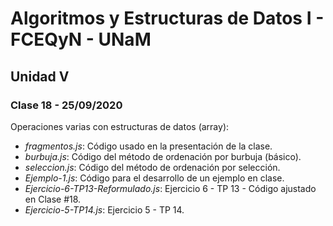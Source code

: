 # Algoritmos y Estructuras de Datos I - FCEQyN - UNaM

## Unidad V

### Clase 18 - 25/09/2020

Operaciones varias con estructuras de datos (array):

* _fragmentos.js_: Código usado en la presentación de la clase.
* _burbuja.js_: Código del método de ordenación por burbuja (básico).
* _seleccion.js_: Código del método de ordenación por selección.
* _Ejemplo-1.js_: Código para el desarrollo de un ejemplo en clase.
* _Ejercicio-6-TP13-Reformulado.js_: Ejercicio 6 - TP 13 - Código ajustado en Clase #18.
* _Ejercicio-5-TP14.js_: Ejercicio 5 - TP 14.
